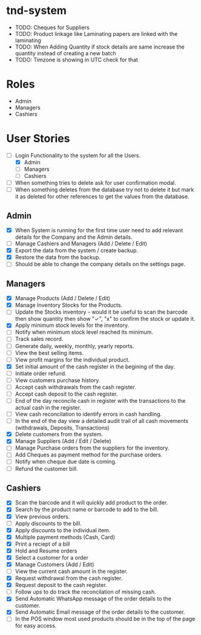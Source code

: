 # tnd-system

-   TODO: Cheques for Suppliers
-   TODO: Product linkage like Laminating papers are linked with the laminating
-   TODO: When Adding Quantity if stock details are same increase the quantity instead of creating a new batch
-   TODO: Timzone is showing in UTC check for that

# Roles

-   Admin
-   Managers
-   Cashiers

# User Stories

-   [ ] Login Functionality to the system for all the Users.
    -   [x] Admin
    -   [ ] Managers
    -   [ ] Cashiers
-   [ ] When something tries to delete ask for user confirmation modal.
-   [ ] When something deletes from the database try not to delete it but mark it as deleted for other references to get the values from the database.

## Admin

-   [x] When System is running for the first time user need to add relevant details for the Company and the Admin details.
-   [ ] Manage Cashiers and Managers (Add / Delete / Edit)
-   [x] Export the data from the system / create backup.
-   [x] Restore the data from the backup.
-   [ ] Should be able to change the company details on the settings page.

## Managers

-   [x] Manage Products (Add / Delete / Edit)
-   [x] Manage Inventory Stocks for the Products.
-   [ ] Update the Stocks inventory - would it be useful to scan the barcode then show quantity then show "✓", "x" to confirm the stock or update it.
-   [x] Apply minimum stock levels for the inventory.
-   [ ] Notify when minimum stock level reached its minimum.
-   [ ] Track sales record.
-   [ ] Generate daily, weekly, monthly, yearly reports.
-   [ ] View the best selling items.
-   [ ] View profit margins for the individual product.
-   [x] Set initial amount of the cash register in the begining of the day.
-   [ ] Initiate order refund.
-   [ ] View customers purchase history.
-   [ ] Accept cash withdrawals from the cash register.
-   [ ] Accept cash deposit to the cash register.
-   [ ] End of the day reconcile cash in register with the transactions to the actual cash in the register.
-   [ ] View cash reconcilation to identify errors in cash handling.
-   [ ] In the end of the day view a detailed audit trail of all cash movements (withdrawals, Deposits, Transactions)
-   [x] Delete customers from the system.
-   [x] Manage Suppliers (Add / Edit / Delete)
-   [ ] Manage Purchase orders from the suppliers for the inventory.
-   [ ] Add Cheques as payment method for the purchase orders.
-   [ ] Notify when cheque due date is coming.
-   [ ] Refund the customer bill.

## Cashiers

-   [x] Scan the barcode and it will quickly add product to the order.
-   [x] Search by the product name or barcode to add to the bill.
-   [x] View previous orders.
-   [ ] Apply discounts to the bill.
-   [x] Apply discounts to the individual item.
-   [x] Multiple payment methods (Cash, Card)
-   [x] Print a reciept of a bill
-   [x] Hold and Resume orders
-   [x] Select a customer for a order
-   [x] Manage Customers (Add / Edit)
-   [ ] View the current cash amount in the register.
-   [x] Request withdrawal from the cash register.
-   [x] Request deposit to the cash register.
-   [ ] Follow ups to do track the reconcilation of missing cash.
-   [x] Send Automatic WhatsApp message of the order details to the customer.
-   [x] Send Automatic Email message of the order details to the customer.
-   [ ] In the POS window most used products should be in the top of the page for easy access.
